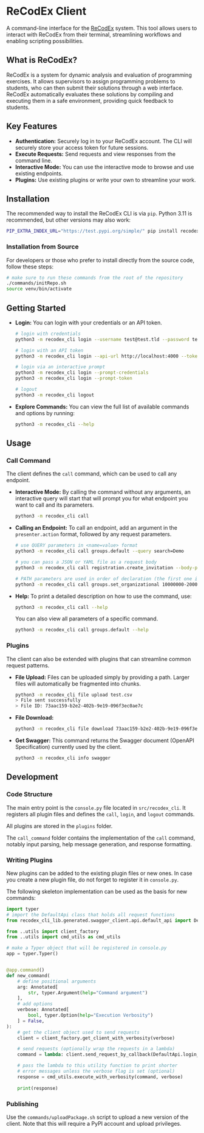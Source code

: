# ReCodEx Client

A command-line interface for the [ReCodEx](https://recodex.mff.cuni.cz/) system. This tool allows users to interact with ReCodEx from their terminal, streamlining workflows and enabling scripting possibilities.

## What is ReCodEx?

ReCodEx is a system for dynamic analysis and evaluation of programming exercises. It allows supervisors to assign programming problems to students, who can then submit their solutions through a web interface. ReCodEx automatically evaluates these solutions by compiling and executing them in a safe environment, providing quick feedback to students.

## Key Features

* **Authentication:** Securely log in to your ReCodEx account. The CLI will securely store your access token for future sessions.
* **Execute Requests:** Send requests and view responses from the command line.
* **Interactive Mode:** You can use the interactive mode to browse and use existing endpoints.
* **Plugins:** Use existing plugins or write your own to streamline your work.

## Installation

The recommended way to install the ReCodEx CLI is via `pip`. Python 3.11 is recommended, but other versions may also work:

```bash
PIP_EXTRA_INDEX_URL="https://test.pypi.org/simple/" pip install recodex-cli
```

### Installation from Source

For developers or those who prefer to install directly from the source code, follow these steps:

```bash
# make sure to run these commands from the root of the repository
./commands/initRepo.sh
source venv/bin/activate
```

## Getting Started

- **Login:** You can login with your credentials or an API token.

    ```bash
    # login with credentials
    python3 -m recodex_cli login --username test@test.tld --password test --api-url http://localhost:4000

    # login with an API token
    python3 -m recodex_cli login --api-url http://localhost:4000 --token eyJ...

    # login via an interactive prompt
    python3 -m recodex_cli login --prompt-credentials
    python3 -m recodex_cli login --prompt-token

    # logout
    python3 -m recodex_cli logout
    ```

- **Explore Commands:** You can view the full list of available commands and options by running:

    ```bash
    python3 -m recodex_cli --help
    ```

## Usage

### Call Command

The client defines the `call` command, which can be used to call any endpoint.

- **Interactive Mode:** By calling the command without any arguments, an interactive query will start that will prompt you for what endpoint you want to call and its parameters.


    ```bash
    python3 -m recodex_cli call
    ```

- **Calling an Endpoint:** To call an endpoint, add an argument in the `presenter.action` format, followed by any request parameters.

    ```bash
    # use QUERY parameters in <name=value> format
    python3 -m recodex_cli call groups.default --query search=Demo

    # you can pass a JSON or YAML file as a request body
    python3 -m recodex_cli call registration.create_invitation --body-path invite.yaml

    # PATH parameters are used in order of declaration (the first one is usually the ID)
    python3 -m recodex_cli call groups.set_organizational 10000000-2000-4000-8000-160000000000 --body '{"value":true}'
    ```

- **Help:** To print a detailed description on how to use the command, use:

    ```bash
    python3 -m recodex_cli call --help
    ```

    You can also view all parameters of a specific command.

    ```bash
    python3 -m recodex_cli call groups.default --help
    ```

### Plugins

The client can also be extended with plugins that can streamline common request patterns.

- **File Upload:**  Files can be uploaded simply by providing a path. Larger files will automatically be fragmented into chunks.

    ```bash
    python3 -m recodex_cli file upload test.csv 
    > File sent successfully
    > File ID: 73aac159-b2e2-402b-9e19-096f3ec0ae7c
    ```

- **File Download:** 
    ```bash
    python3 -m recodex_cli file download 73aac159-b2e2-402b-9e19-096f3ec0ae7c --out-path test.csv
    ```

- **Get Swagger:** This command returns the Swagger document (OpenAPI Specification) currently used by the client.

    ```bash
    python3 -m recodex_cli info swagger
    ```

## Development

### Code Structure

The main entry point is the `console.py` file located in `src/recodex_cli`.
It registers all plugin files and defines the `call`, `login`, and `logout` commands.

All plugins are stored in the `plugins` folder.

The `call_command` folder contains the implementation of the `call` command, notably input parsing, help message generation, and response formatting.

### Writing Plugins

New plugins can be added to the existing plugin files or new ones.
In case you create a new plugin file, do not forget to register it in `console.py`.

The following skeleton implementation can be used as the basis for new commands:

```python
import typer
# import the DefaultApi class that holds all request functions
from recodex_cli_lib.generated.swagger_client.api.default_api import DefaultApi

from ..utils import client_factory
from ..utils import cmd_utils as cmd_utils

# make a Typer object that will be registered in console.py
app = typer.Typer()


@app.command()
def new_command(
    # define positional arguments
    arg: Annotated[
        str, typer.Argument(help="Command argument")
    ],
    # add options
    verbose: Annotated[
        bool, typer.Option(help="Execution Verbosity")
    ] = False,
):
    # get the client object used to send requests
    client = client_factory.get_client_with_verbosity(verbose)

    # send requests (optionally wrap the requests in a lambda)
    command = lambda: client.send_request_by_callback(DefaultApi.login_presenter_action_default)

    # pass the lambda to this utility function to print shorter
    # error messages unless the verbose flag is set (optional)
    response = cmd_utils.execute_with_verbosity(command, verbose)
    
    print(response)
```

### Publishing

Use the `commands/uploadPackage.sh` script to upload a new version of the client.
Note that this will require a PyPI account and upload privileges.